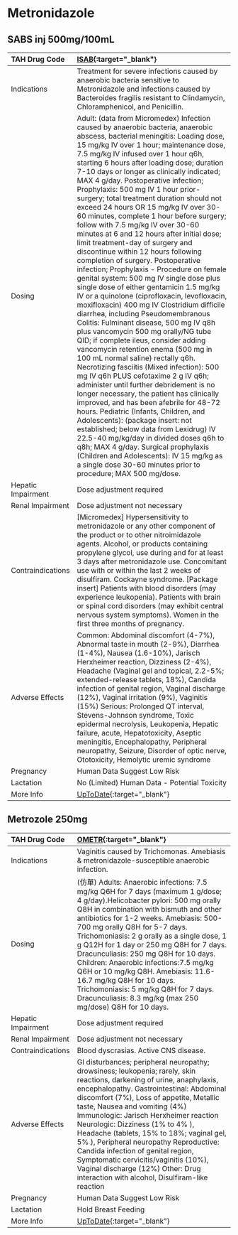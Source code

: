 # Metronidazole

## SABS inj 500mg/100mL

| TAH Drug Code      | [ISAB](https://www.tahsda.org.tw/drugs/hissearch.php?drug_code=ISAB){:target="_blank"}                                                                                                                                                                                                                                                                                                                                                                                                                                                                                                                                                                                                                                                                                                                                                                                                                                                                                                                                                                                                                                                                                                                                                                                                                                                                                                                                                                                                                                                                                                                                                                                                                                             |
|:-------------------|:-----------------------------------------------------------------------------------------------------------------------------------------------------------------------------------------------------------------------------------------------------------------------------------------------------------------------------------------------------------------------------------------------------------------------------------------------------------------------------------------------------------------------------------------------------------------------------------------------------------------------------------------------------------------------------------------------------------------------------------------------------------------------------------------------------------------------------------------------------------------------------------------------------------------------------------------------------------------------------------------------------------------------------------------------------------------------------------------------------------------------------------------------------------------------------------------------------------------------------------------------------------------------------------------------------------------------------------------------------------------------------------------------------------------------------------------------------------------------------------------------------------------------------------------------------------------------------------------------------------------------------------------------------------------------------------------------------------------------------------|
| Indications        | Treatment for severe infections caused by anaerobic bacteria sensitive to Metronidazole and infections caused by Bacteroides fragilis resistant to Clindamycin, Chloramphenicol, and Penicillin.                                                                                                                                                                                                                                                                                                                                                                                                                                                                                                                                                                                                                                                                                                                                                                                                                                                                                                                                                                                                                                                                                                                                                                                                                                                                                                                                                                                                                                                                                                                                   |
| Dosing             | Adult: (data from Micromedex) Infection caused by anaerobic bacteria, anaerobic abscess, bacterial meningitis: Loading dose, 15 mg/kg IV over 1 hour; maintenance dose, 7.5 mg/kg IV infused over 1 hour q6h, starting 6 hours after loading dose; duration 7-10 days or longer as clinically indicated; MAX 4 g/day. Postoperative infection; Prophylaxis: 500 mg IV 1 hour prior-surgery; total treatment duration should not exceed 24 hours OR 15 mg/kg IV over 30-60 minutes, complete 1 hour before surgery; follow with 7.5 mg/kg IV over 30-60 minutes at 6 and 12 hours after initial dose; limit treatment-day of surgery and discontinue within 12 hours following completion of surgery. Postoperative infection; Prophylaxis - Procedure on female genital system: 500 mg IV single dose plus single dose of either gentamicin 1.5 mg/kg IV or a quinolone (ciprofloxacin, levofloxacin, moxifloxacin) 400 mg IV Clostridium difficile diarrhea, including Pseudomembranous Colitis: Fulminant disease, 500 mg IV q8h plus vancomycin 500 mg orally/NG tube QID; if complete ileus, consider adding vancomycin retention enema (500 mg in 100 mL normal saline) rectally q6h. Necrotizing fasciitis (Mixed infection): 500 mg IV q6h PLUS cefotaxime 2 g IV q6h; administer until further debridement is no longer necessary, the patient has clinically improved, and has been afebrile for 48-72 hours. Pediatric (Infants, Children, and Adolescents): (package insert: not established; below data from Lexidrug) IV 22.5-40 mg/kg/day in divided doses q6h to q8h; MAX 4 g/day. Surgical prophylaxis (Children and Adolescents): IV 15 mg/kg as a single dose 30-60 minutes prior to procedure; MAX 500 mg/dose. |
| Hepatic Impairment | Dose adjustment required                                                                                                                                                                                                                                                                                                                                                                                                                                                                                                                                                                                                                                                                                                                                                                                                                                                                                                                                                                                                                                                                                                                                                                                                                                                                                                                                                                                                                                                                                                                                                                                                                                                                                                           |
| Renal Impairment   | Dose adjustment not necessary                                                                                                                                                                                                                                                                                                                                                                                                                                                                                                                                                                                                                                                                                                                                                                                                                                                                                                                                                                                                                                                                                                                                                                                                                                                                                                                                                                                                                                                                                                                                                                                                                                                                                                      |
| Contraindications  | [Micromedex] Hypersensitivity to metronidazole or any other component of the product or to other nitroimidazole agents. Alcohol, or products containing propylene glycol, use during and for at least 3 days after metronidazole use. Concomitant use with or within the last 2 weeks of disulfiram. Cockayne syndrome. [Package insert] Patients with blood disorders (may experience leukopenia). Patients with brain or spinal cord disorders (may exhibit central nervous system symptoms). Women in the first three months of pregnancy.                                                                                                                                                                                                                                                                                                                                                                                                                                                                                                                                                                                                                                                                                                                                                                                                                                                                                                                                                                                                                                                                                                                                                                                      |
| Adverse Effects    | Common: Abdominal discomfort (4-7%), Abnormal taste in mouth (2-9%), Diarrhea (1-4%), Nausea (1.6-10%), Jarisch Herxheimer reaction, Dizziness (2-4%), Headache (Vaginal gel and topical, 2.2-5%; extended-release tablets, 18%), Candida infection of genital region, Vaginal discharge (12%), Vaginal irritation (9%), Vaginitis (15%) Serious: Prolonged QT interval, Stevens-Johnson syndrome, Toxic epidermal necrolysis, Leukopenia, Hepatic failure, acute, Hepatotoxicity, Aseptic meningitis, Encephalopathy, Peripheral neuropathy, Seizure, Disorder of optic nerve, Ototoxicity, Hemolytic uremic syndrome                                                                                                                                                                                                                                                                                                                                                                                                                                                                                                                                                                                                                                                                                                                                                                                                                                                                                                                                                                                                                                                                                                             |
| Pregnancy          | Human Data Suggest Low Risk                                                                                                                                                                                                                                                                                                                                                                                                                                                                                                                                                                                                                                                                                                                                                                                                                                                                                                                                                                                                                                                                                                                                                                                                                                                                                                                                                                                                                                                                                                                                                                                                                                                                                                        |
| Lactation          | No (Limited) Human Data - Potential Toxicity                                                                                                                                                                                                                                                                                                                                                                                                                                                                                                                                                                                                                                                                                                                                                                                                                                                                                                                                                                                                                                                                                                                                                                                                                                                                                                                                                                                                                                                                                                                                                                                                                                                                                       |
| More Info          | [UpToDate](https://www.uptodate.com/contents/metronidazole-drug-information){:target="_blank"}                                                                                                                                                                                                                                                                                                                                                                                                                                                                                                                                                                                                                                                                                                                                                                                                                                                                                                                                                                                                                                                                                                                                                                                                                                                                                                                                                                                                                                                                                                                                                                                                                                     |

## Metrozole 250mg

| TAH Drug Code      | [OMETR](https://www.tahsda.org.tw/drugs/hissearch.php?drug_code=OMETR){:target="_blank"}                                                                                                                                                                                                                                                                                                                                                                                                                                                                                                          |
|:-------------------|:--------------------------------------------------------------------------------------------------------------------------------------------------------------------------------------------------------------------------------------------------------------------------------------------------------------------------------------------------------------------------------------------------------------------------------------------------------------------------------------------------------------------------------------------------------------------------------------------------|
| Indications        | Vaginitis caused by Trichomonas. Amebiasis & metronidazole-susceptible anaerobic infection.                                                                                                                                                                                                                                                                                                                                                                                                                                                                                                       |
| Dosing             | (仿單) Adults: Anaerobic infections: 7.5 mg/kg Q6H for 7 days (maximum 1 g/dose; 4 g/day).Helicobacter pylori: 500 mg orally Q8H in combination with bismuth and other antibiotics for 1-2 weeks. Amebiasis: 500-700 mg orally Q8H for 5-7 days. Trichomoniasis: 2 g orally as a single dose, 1 g Q12H for 1 day or 250 mg Q8H for 7 days. Dracunculiasis: 250 mg Q8H for 10 days. Children: Anaerobic infections:7.5 mg/kg Q6H or 10 mg/kg Q8H. Amebiasis: 11.6-16.7 mg/kg Q8H for 10 days. Trichomoniasis: 5 mg/kg Q8H for 7 days. Dracunculiasis: 8.3 mg/kg (max 250 mg/dose) Q8H for 10 days. |
| Hepatic Impairment | Dose adjustment required                                                                                                                                                                                                                                                                                                                                                                                                                                                                                                                                                                          |
| Renal Impairment   | Dose adjustment not necessary                                                                                                                                                                                                                                                                                                                                                                                                                                                                                                                                                                     |
| Contraindications  | Blood dyscrasias. Active CNS disease.                                                                                                                                                                                                                                                                                                                                                                                                                                                                                                                                                             |
| Adverse Effects    | GI disturbances; peripheral neuropathy; drowsiness; leukopenia; rarely, skin reactions, darkening of urine, anaphylaxis, encephalopathy. Gastrointestinal: Abdominal discomfort (7%), Loss of appetite, Metallic taste, Nausea and vomiting (4%) Immunologic: Jarisch Herxheimer reaction Neurologic: Dizziness (1% to 4% ), Headache (tablets, 15% to 18%; vaginal gel, 5% ), Peripheral neuropathy Reproductive: Candida infection of genital region, Symptomatic cervicitis/vaginitis (10%), Vaginal discharge (12%) Other: Drug interaction with alcohol, Disulfiram-like reaction            |
| Pregnancy          | Human Data Suggest Low Risk                                                                                                                                                                                                                                                                                                                                                                                                                                                                                                                                                                       |
| Lactation          | Hold Breast Feeding                                                                                                                                                                                                                                                                                                                                                                                                                                                                                                                                                                               |
| More Info          | [UpToDate](https://www.uptodate.com/contents/metronidazole-drug-information){:target="_blank"}                                                                                                                                                                                                                                                                                                                                                                                                                                                                                                    |


